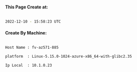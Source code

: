 
   
#### This Page Create at:

```bash

2022-12-10 - 15:58:23 UTC

```

#### Create By Machine:

```bash

Host Name : fv-az571-885

platform  : Linux-5.15.0-1024-azure-x86_64-with-glibc2.35

Ip Local  : 10.1.0.23

```

